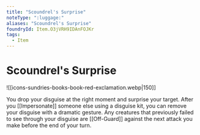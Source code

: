 ```yaml
---
title: "Scoundrel's Surprise"
noteType: ":luggage:"
aliases: "Scoundrel's Surprise"
foundryId: Item.O3jVRH9IDAnFOJKr
tags:
  - Item
---
```


# Scoundrel's Surprise
![[icons-sundries-books-book-red-exclamation.webp|150]]

You drop your disguise at the right moment and surprise your target. After you [[Impersonate]] someone else using a disguise kit, you can remove your disguise with a dramatic gesture. Any creatures that previously failed to see through your disguise are [[Off-Guard]] against the next attack you make before the end of your turn.
